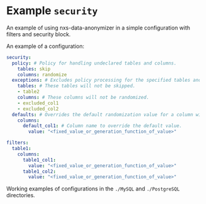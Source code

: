 # Example `security`

An example of using nxs-data-anonymizer in a simple configuration with filters and security block.

An example of a configuration:
```yaml
security:
  policy: # Policy for handling undeclared tables and columns.
    tables: skip
    columns: randomize
  exceptions: # Excludes policy processing for the specified tables and columns.
    tables: # These tables will not be skipped.
    - table2
    columns: # These columns will not be randomized.
    - excluded_col1
    - excluded_col2
  defaults: # Overrides the default randomization value for a column with the specified value. If you use a function to generate a value, that value will be the same for all substitutions.
    columns:
      default_col1: # Column name to override the default value.
        value: "<fixed_value_or_generation_function_of_value>"

filters:
  table1:
    columns:
      table1_col1:
        value: "<fixed_value_or_generation_function_of_value>"
      table1_col2:
        value: "<fixed_value_or_generation_function_of_value>"
```

Working examples of configurations in the `./MySQL` and `./PostgreSQL` directories.